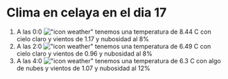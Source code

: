 # Clima en celaya en el dia 17

1. A las 0:0 !["icon weather"](http://openweathermap.org/img/w/02n.png) tenemos una temperatura de 8.44 C con cielo claro y  vientos de 1.17 y nubosidad al 8%
1. A las 2:0 !["icon weather"](http://openweathermap.org/img/w/02n.png) tenemos una temperatura de 6.49 C con cielo claro y  vientos de 0.96 y nubosidad al 8%
1. A las 4:0 !["icon weather"](http://openweathermap.org/img/w/02n.png) tenemos una temperatura de 6.3 C con algo de nubes y  vientos de 1.07 y nubosidad al 12%
